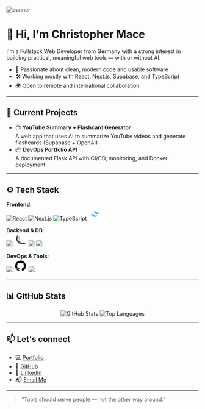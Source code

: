 
<img align="center" alt="banner" width="100%" height="450px" src="https://github.com/ChrisM922/ChrisM922/blob/main/assets/GithubProfileBanner.gif" />

# 👋 Hi, I'm Christopher Mace

I'm a Fullstack Web Developer from Germany with a strong interest in building practical, meaningful web tools — with or without AI.

- 🧠 Passionate about clean, modern code and usable software
- 🛠️ Working mostly with React, Next.js, Supabase, and TypeScript
- 🌍 Open to remote and international collaboration

---

## 🔭 Current Projects

- 📺 **YouTube Summary + Flashcard Generator**  
  A web app that uses AI to summarize YouTube videos and generate flashcards (Supabase + OpenAI)
- 📦 **DevOps Portfolio API**  
  A documented Flask API with CI/CD, monitoring, and Docker deployment

---

## ⚙️ Tech Stack

**Frontend**:  
<img src="https://cdn.jsdelivr.net/gh/devicons/devicon/icons/react/react-original.svg" width="30" alt="React"/> 
<img src="https://cdn.jsdelivr.net/gh/devicons/devicon/icons/nextjs/nextjs-original.svg" width="30" alt="Next.js"/> 
<img src="https://cdn.jsdelivr.net/gh/devicons/devicon/icons/typescript/typescript-original.svg" width="30" alt="TypeScript"/> 
<img src="https://github.com/ChrisM922/ChrisM922/blob/main/assets/tailwind-css.svg" width="30" alt="Tailwind CSS" style="background: #fff; border-radius: 6px; padding: 2px;"/>

**Backend & DB**:  
<img src="https://cdn.jsdelivr.net/gh/devicons/devicon/icons/nodejs/nodejs-original.svg" width="30"/> 
<img src="https://github.com/ChrisM922/ChrisM922/blob/main/assets/flask-original.svg" width="30" style="background: #fff; border-radius: 6px; padding: 2px;"/> 
<img src="https://cdn.jsdelivr.net/gh/devicons/devicon/icons/postgresql/postgresql-original.svg" width="30"/> 
<img src="https://cdn.jsdelivr.net/gh/devicons/devicon/icons/mongodb/mongodb-original.svg" width="30"/>

**DevOps & Tools**:  
<img src="https://cdn.jsdelivr.net/gh/devicons/devicon/icons/docker/docker-original.svg" width="30"/> 
<img src="https://github.com/ChrisM922/ChrisM922/blob/main/assets/github-original.svg" width="30" style="background: #fff; border-radius: 6px; padding: 2px;"/> 
<img src="https://cdn.jsdelivr.net/gh/devicons/devicon/icons/vscode/vscode-original.svg" width="30"/> 

---

## 📊 GitHub Stats

<p align="center">
  <img src="https://github-readme-stats.vercel.app/api?username=ChrisM922&show_icons=true&theme=algolia&border_radius=10" alt="GitHub Stats" />
  <img src="https://github-readme-stats.vercel.app/api/top-langs/?username=ChrisM922&layout=compact&theme=algolia&border_radius=10" alt="Top Languages" />
</p>

---

## 📫 Let's connect

- 💻 [Portfolio](https://christopher-mace.com)
- 🐙 [GitHub](https://github.com/ChrisM922)
- 💼 [LinkedIn](https://linkedin.com/in/christopher-mace-99376024a)
- 📬 [Email Me](mailto:contact@christopher-mace.com)

---

> “Tools should serve people — not the other way around.”
